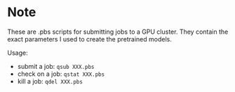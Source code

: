 Note
=======

These are .pbs scripts for submitting jobs to a GPU cluster. They contain the exact parameters I used to create the pretrained models.

Usage:
* submit a job: `qsub XXX.pbs`
* check on a job: `qstat XXX.pbs`
* kill a job: `qdel XXX.pbs`


